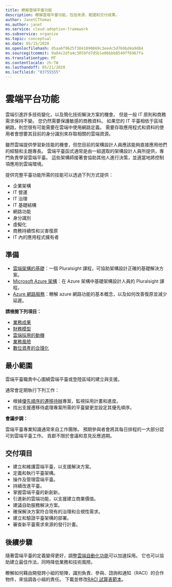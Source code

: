 ```yaml
---
title: 瞭解雲端平臺功能
description: 瞭解雲端平臺功能，包括來源、範圍和交付成果。
author: JanetCThomas
ms.author: janet
ms.service: cloud-adoption-framework
ms.subservice: organize
ms.topic: conceptual
ms.date: 05/15/2020
ms.openlocfilehash: d5aa6f9625f3841890669c3ee4c5d769bd4a9d84
ms.sourcegitcommit: 9a84c2dfa4c3859fd7d5b1e06bbb8549ff6967fa
ms.translationtype: MT
ms.contentlocale: zh-TW
ms.lasthandoff: 05/21/2020
ms.locfileid: "83755555"
---
```

# <a name="cloud-platform-functions"></a>雲端平台功能

雲端引進許多技術變化，以及簡化技術解決方案的機會。 但是一般 IT 原則和商務需求保持不變。 您仍然需要保護敏感的商務資料。 如果您的 IT 平臺相依于區域網路，則您很有可能需要在雲端中使用網路定義。 需要存取應用程式和資料的使用者會想要其目前的身分識別來存取相關的雲端資源。

雖然雲端提供學習新技能的機會，但您目前的架構設計人員應該能夠直接應用他們的經驗和主題專長。 雲端平臺函式通常是由一組選取的架構設計人員所提供，專門負責學習雲端平臺。 這些架構師接著會協助其他人進行決策，並適當地將控制項應用到雲端環境。

提供完整平臺功能所需的技能可以透過下列方式提供：

- 企業架構
- IT 營運
- IT 治理
- IT 基礎結構
- 網路功能
- 身分識別
- 虛擬化
- 商務持續性和災害復原
- IT 內的應用程式擁有者

## <a name="preparation"></a>準備

- [雲端架構的基礎](https://www.pluralsight.com/courses/cloud-architecture-foundations)：一個 Pluralsight 課程，可協助架構設計正確的基礎解決方案。
- [Microsoft Azure 架構](https://www.pluralsight.com/courses/cloud-architecture-foundations)：在 Azure 架構中基礎架構設計人員的 Pluralsight 課程。
- [Azure 網路服務](https://docs.microsoft.com/learn/modules/intro-to-azure-networking)：瞭解 azure 網路功能的基本概念，以及如何改善復原並減少延遲。

**請檢閱下列項目：**

- [業務成果](../strategy/business-outcomes/index.md)
- [財務模型](../strategy/financial-models.md)
- [雲端採用的動機](../strategy/motivations.md)
- [業務風險](../govern/policy-compliance/risk-tolerance.md)
- [數位資產的合理化](../digital-estate/index.md)

## <a name="minimum-scope"></a>最小範圍

雲端平臺職責中心圍繞雲端平臺或登陸區域的建立與支援。

通常會定期執行下列工作：

- 根據[優先順序的遷移待辦](../migrate/migration-considerations/assess/release-iteration-backlog.md)專案，監視採用計畫和進度。
- 找出支援遷移待處理專案所需的平臺變更並設定其優先順序。

**會議步調：**

雲端平臺專業知識通常來自工作團隊。 預期參與者會將其每日排程的一大部分認可到雲端平臺工作。 貢獻不限於會議和意見反應週期。

## <a name="deliverables"></a>交付項目

- 建立和維護雲端平臺，以支援解決方案。
- 定義和執行平臺架構。
- 操作及管理雲端平臺。
- 持續改進平臺。
- 掌握雲端平臺的新創新。
- 引進新的雲端功能，以支援建立商業價值。
- 建議自助服務解決方案。
- 確保解決方案符合現有的治理和合規性需求。
- 建立和驗證平臺架構的部署。
- 審查新平臺需求來源的發行計畫。

## <a name="next-steps"></a>後續步驟

隨著雲端平臺的定義變得更好，調整[雲端自動化功能](./cloud-automation.md)可以加速採用。 它也可以協助建立最佳作法，同時降低業務和技術風險。

瞭解如何藉由開發跨小組的矩陣，識別負責、參與、諮詢和通知（RACI）的合作物件，來協調各小組的責任。 下載並修改[RACI 試算表範本](https://archcenter.blob.core.windows.net/cdn/fusion/management/raci-template.xlsx)。
